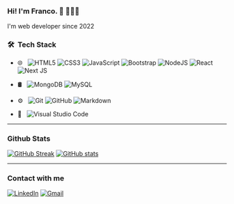 ### Hi! I'm Franco. 👋 👨🏻‍💻

I'm web developer since 2022



<h3> 🛠 &nbsp;Tech Stack</h3>

- 🌐 &nbsp;
 	![HTML5](https://img.shields.io/badge/html5-%23E34F26.svg?style=for-the-badge&logo=html5&logoColor=white)
  ![CSS3](https://img.shields.io/badge/css3-%231572B6.svg?style=for-the-badge&logo=css3&logoColor=white)
  ![JavaScript](https://img.shields.io/badge/javascript-%23323330.svg?style=for-the-badge&logo=javascript&logoColor=%23F7DF1E)
  ![Bootstrap](https://img.shields.io/badge/bootstrap-%238511FA.svg?style=for-the-badge&logo=bootstrap&logoColor=white)
  ![NodeJS](https://img.shields.io/badge/node.js-6DA55F?style=for-the-badge&logo=node.js&logoColor=white)
  ![React](https://img.shields.io/badge/react-%2320232a.svg?style=for-the-badge&logo=react&logoColor=%2361DAFB)
  ![Next JS](https://img.shields.io/badge/Next-black?style=for-the-badge&logo=next.js&logoColor=white)
  
- 🛢 &nbsp;
  ![MongoDB](https://img.shields.io/badge/MongoDB-%234ea94b.svg?style=for-the-badge&logo=mongodb&logoColor=white)
  ![MySQL](https://img.shields.io/badge/mysql-%2300f.svg?style=for-the-badge&logo=mysql&logoColor=white)
  
- ⚙️ &nbsp;
  ![Git](https://img.shields.io/badge/git-%23F05033.svg?style=for-the-badge&logo=git&logoColor=white)
  ![GitHub](https://img.shields.io/badge/github-%23121011.svg?style=for-the-badge&logo=github&logoColor=white)
  ![Markdown](https://img.shields.io/badge/markdown-%23000000.svg?style=for-the-badge&logo=markdown&logoColor=white)
  
- 🔧 &nbsp;
  ![Visual Studio Code](https://img.shields.io/badge/-Visual%20Studio%20Code-333333?style=flat&logo=visual-studio-code&logoColor=007ACC)

---

### Github Stats
[![GitHub Streak](https://streak-stats.demolab.com/?user=flincoop)](https://git.io/streak-stats)
[![GitHub stats](https://github-readme-stats.vercel.app/api?username=FrancoMirandaDev)](https://github.com/FrancoMirandaDev/github-readme-stats)

---

### Contact with me

<a href="https://www.linkedin.com/in/franco-miranda/">![LinkedIn](https://img.shields.io/badge/linkedin-%230077B5.svg?style=for-the-badge&logo=linkedin&logoColor=white)</a>
<a href="mailto:franco.miranda.dev@gmail.com">![Gmail](https://img.shields.io/badge/Gmail-D14836?style=for-the-badge&logo=gmail&logoColor=white)</a>

<!--
**FrancoMirandaDev/FrancoMirandaDev** is a ✨ _special_ ✨ repository because its `README.md` (this file) appears on your GitHub profile.

Here are some ideas to get you started:

- 🔭 I’m currently working on ...
- 🌱 I’m currently learning ...
- 👯 I’m looking to collaborate on ...
- 🤔 I’m looking for help with ...
- 💬 Ask me about ...
- 📫 How to reach me: ...
- 😄 Pronouns: ...
- ⚡ Fun fact: ...
-->
